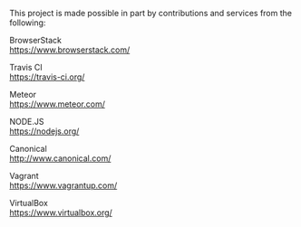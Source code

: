 This project is made possible in part by contributions and services from the following:  

BrowserStack  
https://www.browserstack.com/

Travis CI  
https://travis-ci.org/

Meteor  
https://www.meteor.com/

NODE.JS  
https://nodejs.org/

Canonical  
http://www.canonical.com/

Vagrant  
https://www.vagrantup.com/

VirtualBox  
https://www.virtualbox.org/


